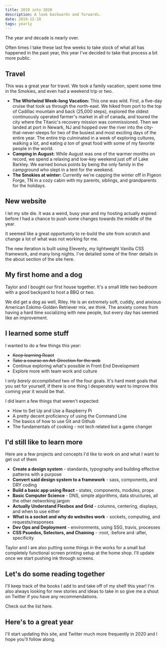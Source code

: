```yaml
---
title: 2019 into 2020
description: A look backwards and forwards.
date: 2019-12-10
tags: yearly
---
```

The year and decade is nearly over. 

Often times I take these last few weeks to take stock of what all has happened in the past year, this year I've decided to take that process a bit more public.

## Travel
This was a great year for travel. We took a family vacation, spent some time in the Smokies, and even had a weekend trip or two.

- **The Whirlwind Week-long Vacation:** This one was wild. First, a five-day cruise that took us through the north-east. We hiked from port to the top of Cadillac mountain and back (25,000 steps), explored the oldest continuously operated farmer's market in all of canada, and toured the city where the Titanic's recovery mission was commissioned. Then we landed at port in Newark, NJ and hopped over the river into the city-that-never-sleeps for two of the busiest and most exciting days of the entire year. The entire trip culminated in a week of exploring cultures, walking a lot, and eating *a ton* of great food with some of my favorite people in the world.
- **Camping in August:** While August was one of the warmer months on record, we spend a relaxing and low-key weekend just off of Lake Barkley. We earned bonus points by being the only family in the campground who slept in a tent for the weekend.
- **The Smokies at winter:** Currently we're capping the winter off in Pigeon Forge, TN in a cozy cabin with my parents, siblings, and grandparents for the holidays.

## New website
I let my site die. It was a weird, busy year and my hosting actually expired before I had a chance to push some changes towards the middle of the year.

It seemed like a great opportunity to re-build the site from scratch and change a lot of what was not working for me.

The new iteration is built using Eleventy, my lightweight Vanilla CSS framework, and many long nights. I've detailed some of the finer details in the about section of the site here.

## My first home and a dog
Taylor and I bought our first house together. It's a small little two bedroom with a good backyard to host a BBQ or two. 

We did get a dog as well, Riley. He is an extremely soft, cuddly, and anxious American Eskimo-Golden Retriever mix, *we think*. The anxiety comes from having a hard time socializing with new people, but every day has seemed like an improvement.

## I learned some stuff
I wanted to do a few things this year:

- ~~Keep learning React~~
- ~~Take a course on Art-Direction for the web~~
- Continue exploring what's possible in Front End Development
- Explore more with team work and culture

I only *barely accomplished* two of the four goals. It's hard meet goals that you set for yourself, if there is one thing I desperately want to improve this coming year it would be that.

I did learn a few things that weren't expected:

- How to Set Up and Use a Raspberry Pi
- A pretty decent proficiency of using the Command Line
- The basics of how to use Git and Github
- The fundamentals of cooking - not tech related but a game changer

## I'd still like to learn more
Here are a few projects and concepts I'd like to work on and what I want to get out of them

- **Create a design system** - standards, typography and building effective patterns with a purpose
- **Convert said design system to a framework** - sass, components, and DRY coding
- **Build a basic app using React** - states, components, modules, props
- **Basic Computer Science** - DNS, simple algorithms, data structures, all the other networking jargon
- **Actually Understand Flexbox and Grid** - columns, centering, displays, and when to use either
- **What is a socket and why do websites work** - sockets, computing, and requests/responses
- **Dev Ops and Deployment** - environments, using SSG, travis, processes
- **CSS Psuedos, Selectors, and Chaining** - :root, :before and :after, specificity

Taylor and I are also putting some things in the works for a small but completely functional screen printing setup at the home shop. I'll update once we start pushing ink through screens.

## Let's do some reading together
I'll keep track of the books I add to and take off of my shelf this year! I'm also always looking for new stories and ideas to take in so give me a shout on Twitter if you have any recommendations.

Check out the list here.

## Here's to a great year
I'll start updating this site, and Twitter much more frequently in 2020 and I hope you'll follow along.
